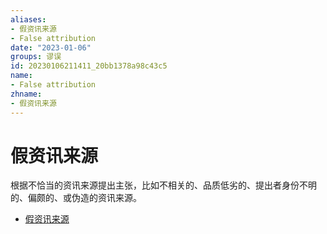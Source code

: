 ```yaml
---
aliases:
- 假资讯来源
- False attribution
date: "2023-01-06"
groups: 谬误
id: 20230106211411_20bb1378a98c43c5
name:
- False attribution
zhname:
- 假资讯来源
---
```


# 假资讯来源

根据不恰当的资讯来源提出主张，比如不相关的、品质低劣的、提出者身份不明的、偏颇的、或伪造的资讯来源。

* [假资讯来源](https://zh.wikipedia.org/wiki/%E5%81%87%E8%B3%87%E8%A8%8A%E4%BE%86%E6%BA%90)
